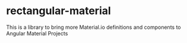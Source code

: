 # rectangular-material
This is a library to bring more Material.io definitions and components to Angular Material Projects
